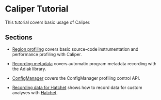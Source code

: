 # Caliper Tutorial

This tutorial covers basic usage of Caliper.

## Sections

* [Region profiling](region_profiling.md) covers basic source-code instrumentation 
  and performance profiling with Caliper.

* [Recording metadata](recording_metadata.md) covers automatic program metadata
  recording with the Adiak library.

* [ConfigManager](configmanager.md) covers the ConfigManager profiling control API.

* [Recording data for Hatchet](recording_hatchet.md) shows how to record data for custom analyses with [Hatchet](https://github.com/hatchet/hatchet).
